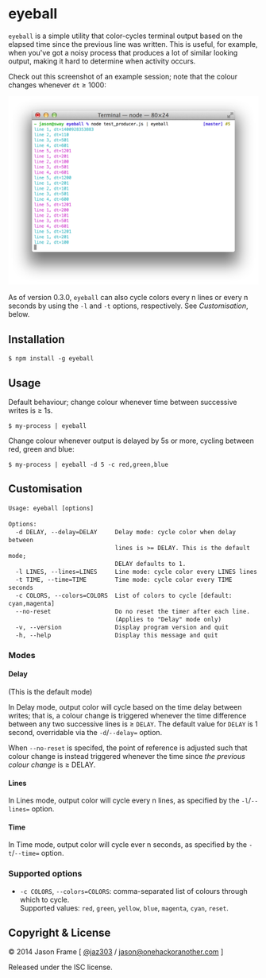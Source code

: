# eyeball

`eyeball` is a simple utility that color-cycles terminal output based on the elapsed time since the previous line was written. This is useful, for example, when you've got a noisy process that produces a lot of similar looking output, making it hard to determine when activity occurs.

Check out this screenshot of an example session; note that the colour changes whenever `dt` &ge; 1000:

![eyeball Screenshot](https://raw.githubusercontent.com/jaz303/eyeball/master/screenshot.png)

As of version 0.3.0, `eyeball` can also cycle colors every n lines or every n seconds by using the `-l` and `-t` options, respectively. See _Customisation_, below.

## Installation

	$ npm install -g eyeball

## Usage

Default behaviour; change colour whenever time between successive writes is &ge; 1s.

	$ my-process | eyeball

Change colour whenever output is delayed by 5s or more, cycling between red, green and blue:

 	$ my-process | eyeball -d 5 -c red,green,blue

## Customisation

```
Usage: eyeball [options]

Options:
  -d DELAY, --delay=DELAY     Delay mode: cycle color when delay between
                              lines is >= DELAY. This is the default mode;
                              DELAY defaults to 1.
  -l LINES, --lines=LINES     Line mode: cycle color every LINES lines
  -t TIME, --time=TIME        Time mode: cycle color every TIME seconds
  -c COLORS, --colors=COLORS  List of colors to cycle [default: cyan,magenta]
  --no-reset                  Do no reset the timer after each line.
                              (Applies to "Delay" mode only)
  -v, --version               Display program version and quit
  -h, --help                  Display this message and quit
```

### Modes

#### Delay

(This is the default mode)

In Delay mode, output color will cycle based on the time delay between writes; that is, a colour change is triggered whenever the time difference between any two successive lines is &ge; `DELAY`. The default value for `DELAY` is 1 second, overridable via the `-d`/`--delay=` option.

When `--no-reset` is specifed, the point of reference is adjusted such that colour change is instead triggered whenever the time since _the previous colour change_ is &ge; DELAY.

#### Lines

In Lines mode, output color will cycle every n lines, as specified by the `-l`/`--lines=` option.

#### Time

In Time mode, output color will cycle ever n seconds, as specified by the `-t`/`--time=` option.

### Supported options

  * `-c COLORS`, `--colors=COLORS`: comma-separated list of colours through which to cycle.<br>Supported values: `red`, `green`, `yellow`, `blue`, `magenta`, `cyan`, `reset`.

## Copyright &amp; License

&copy; 2014 Jason Frame [ [@jaz303](http://twitter.com/jaz303) / [jason@onehackoranother.com](mailto:jason@onehackoranother.com) ]

Released under the ISC license.
